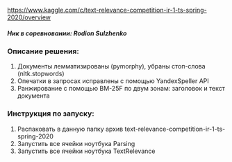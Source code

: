 https://www.kaggle.com/c/text-relevance-competition-ir-1-ts-spring-2020/overview

##### Ник в соревновании: Rodion Sulzhenko

### Описание решения:
1) Документы лемматизированы (pymorphy), убраны стоп-слова (nltk.stopwords)
2) Опечатки в запросах исправлены с помощью YandexSpeller API
3) Ранжирование с помощью BM-25F по двум зонам: заголовок и текст документа



### Инструкция по запуску:
1) Распаковать в данную папку архив text-relevance-competition-ir-1-ts-spring-2020
2) Запустить все ячейки ноутбука Parsing
3) Запустить все ячейки ноутбука TextRelevance
